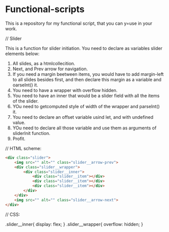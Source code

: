 # Functional-scripts

This is a repository for my functional script, that you can y=use in your work.

// Slider 

This is a function for slider initiation. 
You need to declare as variables slider elements below:
1. All slides, as a htmlcollecition.
2. Next, and Prev arrow for navigation.
3. If you need a margin beetween items, you would have to add margin-left to all slides besides first, and then declare this margin as a variable and oarseInt() it.
4. You need to have a wrapper with overflow hidden.
5. You need to have an inner that would be a slider field with all the items of the slider.
6. YOu need to getcomputed style of width of the wrapper and parseInt() it.
7. You need to declare an offset variable usind let, and with undefined value.
8. YOu need to declare all those variable and use them as arguments of sliderInit function.
9. Profit.

// HTML scheme:
```html
<div class="slider">
    <img src="" alt="" class="slider__arrow-prev">
    <div class="slider__wrapper">
        <div class="slider__inner">
            <div class="slider__item"></div>
            <div class="slider__item"></div>
            <div class="slider__item"></div>
        </div>
    </div>
    <img src="" alt="" class="slider__arrow-next">
</div>
```

// CSS:

.slider__inner{
  display: flex;
}
.slider__wrapper{
  overflow: hidden;
}
